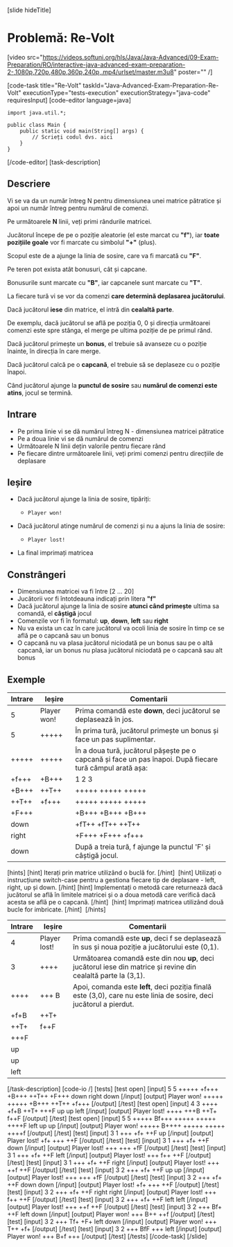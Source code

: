 [slide hideTitle]
# Problemă: Re-Volt

[video src="https://videos.softuni.org/hls/Java/Java-Advanced/09-Exam-Preparation/RO/interactive-java-advanced-exam-preparation-2-,1080p,720p,480p,360p,240p,.mp4/urlset/master.m3u8" poster="" /]

[code-task title="Re-Volt" taskId="Java-Advanced-Exam-Preparation-Re-Volt" executionType="tests-execution" executionStrategy="java-code" requiresInput]
[code-editor language=java]
```
import java.util.*;

public class Main {
    public static void main(String[] args) {
        // Scrieți codul dvs. aici
    }
}
```
[/code-editor]
[task-description]
## Descriere
Vi se va da un număr întreg N pentru dimensiunea unei matrice pătratice și apoi un număr întreg pentru numărul de comenzi.

Pe următoarele **N** linii, veți primi rândurile matricei.

Jucătorul începe de pe o poziție aleatorie (el este marcat cu **"f"**), iar **toate pozițiile goale** vor fi marcate cu simbolul **"+"** (plus).

Scopul este de a ajunge la linia de sosire, care va fi marcată cu **"F"**.

Pe teren pot exista atât bonusuri, cât și capcane.

Bonusurile sunt marcate cu **"B"**, iar capcanele sunt marcate cu **"T"**.

La fiecare tură vi se vor da comenzi **care determină deplasarea jucătorului**.

Dacă jucătorul **iese** din matrice, el intră din **cealaltă parte**.

De exemplu, dacă jucătorul se află pe poziția 0, 0 și direcția următoarei comenzi este spre stânga, el merge pe ultima poziție de pe primul rând.

Dacă jucătorul primește un **bonus**, el trebuie să avanseze cu o poziție înainte, în direcția în care merge.

Dacă jucătorul calcă pe o **capcană**, el trebuie să se deplaseze cu o poziție înapoi.

Când jucătorul ajunge la **punctul de sosire** sau **numărul de comenzi este atins**, jocul se termină.

## Intrare

- Pe prima linie vi se dă numărul întreg N - dimensiunea matricei pătratice
- Pe a doua linie vi se dă numărul de comenzi
- Următoarele N linii dețin valorile pentru fiecare rând
- Pe fiecare dintre următoarele linii, veți primi comenzi pentru direcțiile de deplasare

## Ieșire

- Dacă jucătorul ajunge la linia de sosire, tipăriți:
  - `Player won!`
- Dacă jucătorul atinge numărul de comenzi și nu a ajuns la linia de sosire:
  - `Player lost!`

- La final imprimați matricea

## Constrângeri

- Dimensiunea matricei va fi între \[2 ... 20\]
- Jucătorii vor fi întotdeauna indicați prin litera **"f"**
- Dacă jucătorul ajunge la linia de sosire **atunci când primește** ultima sa comandă, el **câștigă** jocul
- Comenzile vor fi în formatul: **up**, **down**, **left** sau **right**
- Nu va exista un caz în care jucătorul va ocoli linia de sosire în timp ce se află pe o capcană sau un bonus
- O capcană nu va plasa jucătorul niciodată pe un bonus sau pe o altă capcană, iar un bonus nu plasa jucătorul niciodată pe o capcană sau alt bonus

## Exemple
| **Intrare** | **Ieșire** | **Comentarii** |
| --- | --- | --- |
| 5 | Player won! | Prima comandă este **down**, deci jucătorul se deplasează în jos.  |
| 5 | +++++ | În prima tură, jucătorul primește un bonus și face un pas suplimentar. |
| +++++ | +++++ | În a doua tură, jucătorul pășește pe o capcană și face un pas înapoi. După fiecare tură câmpul arată așa: |
| +f+++ | +B+++ |   1      2      3    |
| +B+++ | \++T\++ | +++++  +++++  +++++ |
| \++T\++ | +f+++ | +++++  +++++  +++++ |
| +F+++ |  | +B+++  +B+++  +B+++ |
| down |  | +fT++  +fT++  \++T\++ |
| right |  | +F+++  +F+++  +f+++ |
| down |  | După a treia tură, f ajunge la punctul 'F' și câștigă jocul. |

[hints]
[hint]
Iterați prin matrice utilizând o buclă for.
[/hint] 
[hint]
Utilizați o instrucțiune switch-case pentru a gestiona fiecare tip de deplasare - left, right, up și down.
[/hint]
[hint]
Implementați o metodă care returnează dacă jucătorul se află în limitele matricei și o a doua metodă care verifică dacă acesta se află pe o capcană.
[/hint] 
[hint]
Imprimați matricea utilizând două bucle for imbricate.
[/hint] 
[/hints] 


| **Intrare** | **Ieșire** | **Comentarii** |
| --- | --- | --- |
| 4 | Player lost! | Prima comandă este **up**, deci f se deplasează în sus și noua poziție a jucătorului este (0,1). |
| 3 | ++++ | Următoarea comandă este din nou **up**, deci jucătorul iese din matrice și revine din cealaltă parte la (3,1). |
| ++++ | +++ B | Apoi, comanda este **left**, deci poziția finală este (3,0), care nu este linia de sosire, deci jucătorul a pierdut. |
| +f+B | ++T+ |  |
| ++T+ | f++F |  |
| +++F |  |  |
| up |  |  |
| up |  |  |
| left |  |  |

[/task-description]
[code-io /]
[tests]
[test open]
[input]
5
5
+++++
+f+++
+B+++
\++T\++
+F+++
down
right
down
[/input]
[output]
Player won!
+++++
+++++
+B+++
\++T\++
+f+++
[/output]
[/test]
[test open]
[input]
4
3
++++
+f+B
++T+
+++F
up
up
left
[/input]
[output]
Player lost!
++++
+++B
\++T+
f\++F
[/output]
[/test]
[test open]
[input]
5
5
+++++
Bf+++
+++++
+++++
++++F
left
up
up
[/input]
[output]
Player won!
+++++
B++++
+++++
+++++
++++f
[/output]
[/test]
[test]
[input]
3
1
+++
+f+
++F
up
[/input]
[output]
Player lost!
+f+
+++
++F
[/output]
[/test]
[test]
[input]
3
1
+++
+f+
++F
down
[/input]
[output]
Player lost!
+++
+++
+fF
[/output]
[/test]
[test]
[input]
3
1
+++
+f+
++F
left
[/input]
[output]
Player lost!
+++
f++
++F
[/output]
[/test]
[test]
[input]
3
1
+++
+f+
++F
right
[/input]
[output]
Player lost!
+++
++f
++F
[/output]
[/test]
[test]
[input]
3
2
+++
+f+
++F
up
up
[/input]
[output]
Player lost!
+++
+++
+fF
[/output]
[/test]
[test]
[input]
3
2
+++
+f+
++F
down
down
[/input]
[output]
Player lost!
+f+
+++
++F
[/output]
[/test]
[test]
[input]
3
2
+++
+f+
++F
right
right
[/input]
[output]
Player lost!
+++
f++
++F
[/output]
[/test]
[test]
[input]
3
2
+++
+f+
++F
left
left
[/input]
[output]
Player lost!
+++
++f
++F
[/output]
[/test]
[test]
[input]
3
2
+++
Bf+
++F
left
down
[/input]
[output]
Player won!
+++
B++
++f
[/output]
[/test]
[test]
[input]
3
2
+++
Tf+
+F+
left
down
[/input]
[output]
Player won!
+++
T++
+f+
[/output]
[/test]
[test]
[input]
3
2
+++
BfF
+++
left
[/input]
[output]
Player won!
+++
B+f
+++
[/output]
[/test]
[/tests]
[/code-task]
[/slide]

